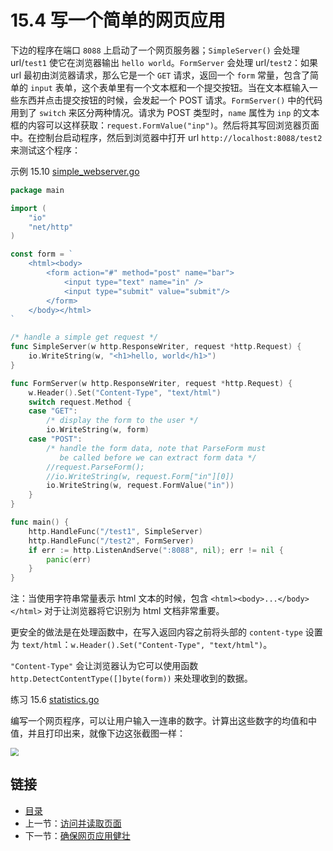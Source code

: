 # 15.4 写一个简单的网页应用

下边的程序在端口 `8088` 上启动了一个网页服务器；`SimpleServer()` 会处理 url/`test1` 使它在浏览器输出 `hello world`。`FormServer` 会处理 url/`test2`：如果 url 最初由浏览器请求，那么它是一个 `GET` 请求，返回一个 `form` 常量，包含了简单的 `input` 表单，这个表单里有一个文本框和一个提交按钮。当在文本框输入一些东西并点击提交按钮的时候，会发起一个 POST 请求。`FormServer()` 中的代码用到了 `switch` 来区分两种情况。请求为 POST 类型时，`name` 属性为 `inp` 的文本框的内容可以这样获取：`request.FormValue("inp")`。然后将其写回浏览器页面中。在控制台启动程序，然后到浏览器中打开 url `http://localhost:8088/test2` 来测试这个程序：


示例 15.10 [simple_webserver.go](examples/chapter_15/simple_webserver.go)

```go
package main

import (
	"io"
	"net/http"
)

const form = `
	<html><body>
		<form action="#" method="post" name="bar">
			<input type="text" name="in" />
			<input type="submit" value="submit"/>
		</form>
	</body></html>
`

/* handle a simple get request */
func SimpleServer(w http.ResponseWriter, request *http.Request) {
	io.WriteString(w, "<h1>hello, world</h1>")
}

func FormServer(w http.ResponseWriter, request *http.Request) {
	w.Header().Set("Content-Type", "text/html")
	switch request.Method {
	case "GET":
		/* display the form to the user */
		io.WriteString(w, form)
	case "POST":
		/* handle the form data, note that ParseForm must
		   be called before we can extract form data */
		//request.ParseForm();
		//io.WriteString(w, request.Form["in"][0])
		io.WriteString(w, request.FormValue("in"))
	}
}

func main() {
	http.HandleFunc("/test1", SimpleServer)
	http.HandleFunc("/test2", FormServer)
	if err := http.ListenAndServe(":8088", nil); err != nil {
		panic(err)
	}
}
```

注：当使用字符串常量表示 html 文本的时候，包含 `<html><body>...</body></html>` 对于让浏览器将它识别为 html 文档非常重要。

更安全的做法是在处理函数中，在写入返回内容之前将头部的 `content-type` 设置为 `text/html`：`w.Header().Set("Content-Type", "text/html")`。

`"Content-Type"` 会让浏览器认为它可以使用函数 `http.DetectContentType([]byte(form))` 来处理收到的数据。

练习 15.6 [statistics.go](exercises/chapter_15/statistics.go)

编写一个网页程序，可以让用户输入一连串的数字。计算出这些数字的均值和中值，并且打印出来，就像下边这张截图一样：

<img src="images/15.4_fig15.1.jpg" style="zoom:80%;" />

## 链接

- [目录](directory.md)
- 上一节：[访问并读取页面](15.3.md)
- 下一节：[确保网页应用健壮](15.5.md)
